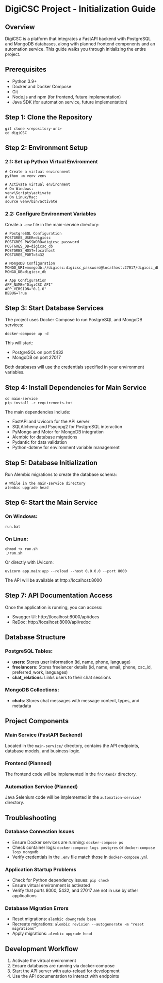 # DigiCSC Project - Initialization Guide

## Overview
DigiCSC is a platform that integrates a FastAPI backend with PostgreSQL and MongoDB databases, along with planned frontend components and an automation service. This guide walks you through initializing the entire project.

## Prerequisites
- Python 3.9+
- Docker and Docker Compose
- Git
- Node.js and npm (for frontend, future implementation)
- Java SDK (for automation service, future implementation)

## Step 1: Clone the Repository
```
git clone <repository-url>
cd digiCSC
```

## Step 2: Environment Setup

### 2.1: Set up Python Virtual Environment
```
# Create a virtual environment
python -m venv venv

# Activate virtual environment
# On Windows:
venv\Scripts\activate
# On Linux/Mac:
source venv/bin/activate
```

### 2.2: Configure Environment Variables
Create a `.env` file in the main-service directory:

```
# PostgreSQL Configuration
POSTGRES_USER=digicsc
POSTGRES_PASSWORD=digicsc_password
POSTGRES_DB=digicsc_db
POSTGRES_HOST=localhost
POSTGRES_PORT=5432

# MongoDB Configuration
MONGO_URI=mongodb://digicsc:digicsc_password@localhost:27017/digicsc_db
MONGO_DB=digicsc_db

# App Configuration
APP_NAME="DigiCSC API"
APP_VERSION="0.1.0"
DEBUG=True
```

## Step 3: Start Database Services

The project uses Docker Compose to run PostgreSQL and MongoDB services:

```
docker-compose up -d
```

This will start:
- PostgreSQL on port 5432
- MongoDB on port 27017

Both databases will use the credentials specified in your environment variables.

## Step 4: Install Dependencies for Main Service

```
cd main-service
pip install -r requirements.txt
```

The main dependencies include:
- FastAPI and Uvicorn for the API server
- SQLAlchemy and Psycopg2 for PostgreSQL interaction
- PyMongo and Motor for MongoDB integration
- Alembic for database migrations
- Pydantic for data validation
- Python-dotenv for environment variable management

## Step 5: Database Initialization

Run Alembic migrations to create the database schema:

```
# While in the main-service directory
alembic upgrade head
```

## Step 6: Start the Main Service

### On Windows:
```
run.bat
```

### On Linux:
```
chmod +x run.sh
./run.sh
```

Or directly with Uvicorn:
```
uvicorn app.main:app --reload --host 0.0.0.0 --port 8000
```

The API will be available at http://localhost:8000

## Step 7: API Documentation Access

Once the application is running, you can access:
- Swagger UI: http://localhost:8000/api/docs
- ReDoc: http://localhost:8000/api/redoc

## Database Structure

### PostgreSQL Tables:
- **users**: Stores user information (id, name, phone, language)
- **freelancers**: Stores freelancer details (id, name, email, phone, csc_id, preferred_work, languages)
- **chat_relations**: Links users to their chat sessions

### MongoDB Collections:
- **chats**: Stores chat messages with message content, types, and metadata

## Project Components

### Main Service (FastAPI Backend)
Located in the `main-service/` directory, contains the API endpoints, database models, and business logic.

### Frontend (Planned)
The frontend code will be implemented in the `frontend/` directory.

### Automation Service (Planned)
Java Selenium code will be implemented in the `automation-service/` directory.

## Troubleshooting

### Database Connection Issues
- Ensure Docker services are running: `docker-compose ps`
- Check container logs: `docker-compose logs postgres` or `docker-compose logs mongodb`
- Verify credentials in the `.env` file match those in `docker-compose.yml`

### Application Startup Problems
- Check for Python dependency issues: `pip check`
- Ensure virtual environment is activated
- Verify that ports 8000, 5432, and 27017 are not in use by other applications

### Database Migration Errors
- Reset migrations: `alembic downgrade base`
- Recreate migrations: `alembic revision --autogenerate -m "reset migrations"`
- Apply migrations: `alembic upgrade head`

## Development Workflow

1. Activate the virtual environment
2. Ensure databases are running via docker-compose
3. Start the API server with auto-reload for development
4. Use the API documentation to interact with endpoints